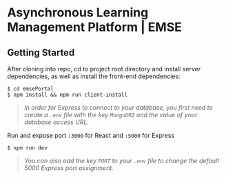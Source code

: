 # Asynchronous Learning Management Platform | EMSE

## Getting Started
After cloning into repo, cd to project root directory and install server dependencies, as well as install the front-end dependencies:

```shell script
$ cd emsePortal
$ npm install && npm run client-install
```

> *In order for Express to connect to your database, you first need to create a ```.env``` file with the key ```MongoURI``` and the value of your database access URL.*

Run and expose port `:3000` for React and `:5000` for Express
```shell script
$ npm run dev
```

> *You can also add the key ```PORT``` to your ```.env``` file to change the default 5000 Express port assignment.*